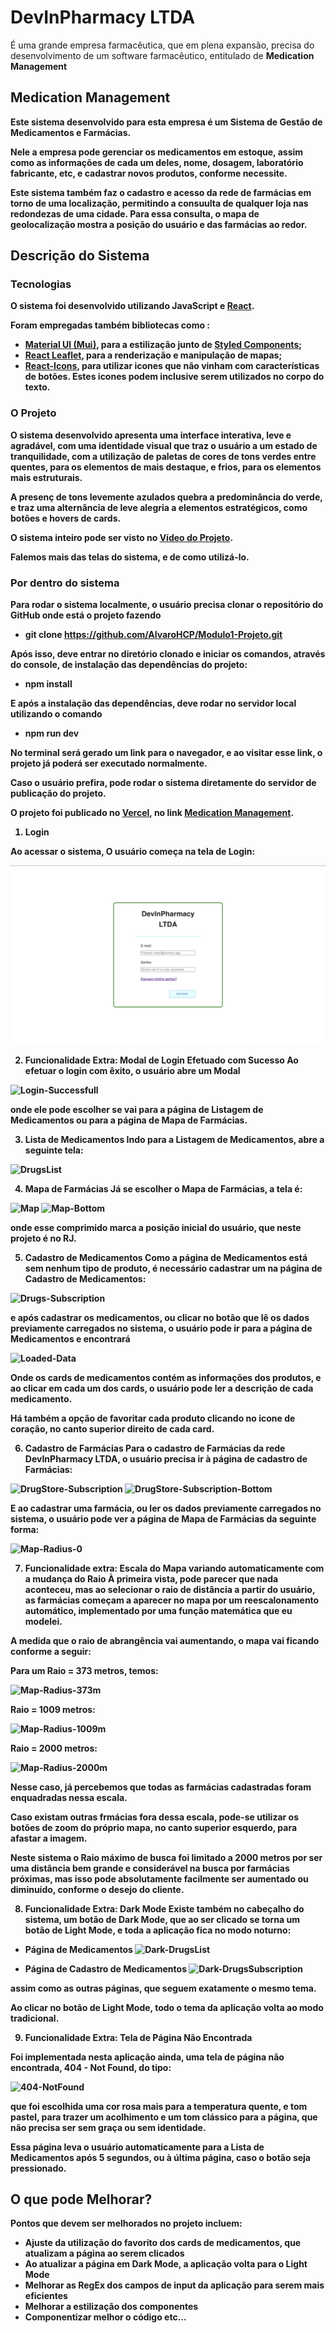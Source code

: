 # DevInPharmacy LTDA

É uma grande empresa farmacêutica, que em plena expansão, precisa do desenvolvimento de um software farmacêutico, entitulado de <b>Medication Management<b>

## Medication Management

Este sistema desenvolvido para esta empresa é um Sistema de Gestão de Medicamentos e Farmácias. 

Nele a empresa pode gerenciar os medicamentos em estoque, assim como as informações de cada um deles, nome, dosagem, laboratório fabricante, etc, e cadastrar novos produtos, conforme necessite.

Este sistema também faz o cadastro e acesso da rede de farmácias em torno de uma localização, permitindo a consuulta de qualquer loja nas redondezas de uma cidade. Para essa consulta, o mapa de geolocalização mostra a posição do usuário e das farmácias ao redor.

## Descrição do Sistema

### Tecnologias

O sistema foi desenvolvido utilizando JavaScript e [React](https://react.dev/). 

Foram empregadas também bibliotecas como :
- [Material UI (Mui)](https://mui.com/), para a estilização junto de [Styled Components](https://styled-components.com/); 
- [React Leaflet](https://react-leaflet.js.org/), para a renderização e manipulação de mapas;
- [React-Icons](https://react-icons.github.io/react-icons), para utilizar icones que não vinham com características de botões. Estes icones podem inclusive serem utilizados no corpo do texto.

### O Projeto

O sistema desenvolvido apresenta uma interface interativa, leve e agradável, com uma identidade visual que traz o usuário a um estado de tranquilidade, com a utilização de paletas de cores de tons verdes entre quentes, para os elementos de mais destaque, e frios, para os elementos mais estruturais.

A presenç de tons levemente azulados quebra a predominância do verde, e traz uma alternância de leve alegria a elementos estratégicos, como botões e hovers de cards.

O sistema inteiro pode ser visto no [Vídeo do Projeto](https://modulo1-projeto-alvaro.vercel.app/).

Falemos mais das telas do sistema, e de como utilizá-lo.

### Por dentro do sistema

Para rodar o sistema localmente, o usuário precisa clonar o repositório do GitHub onde está o projeto fazendo

- git clone https://github.com/AlvaroHCP/Modulo1-Projeto.git

Após isso, deve entrar no diretório clonado e iniciar os comandos, através do console, de instalação das dependências do projeto:

- npm install

E após a instalação das dependências, deve rodar no servidor local utilizando o comando

- npm run dev

No terminal será gerado um link para o navegador, e ao visitar esse link, o projeto já poderá ser executado normalmente.

Caso o usuário prefira, pode rodar o sistema diretamente do servidor de publicação do projeto.

O projeto foi publicado no [Vercel](https://vercel.com/), no link [Medication Management](https://modulo1-projeto-alvaro.vercel.app/). 

1. **Login**

Ao acessar o sistema, O usuário começa na tela de Login:

![Login](<./src/images/Readme/Captura22.15.23.png>)

2. **Funcionalidade Extra: Modal de Login Efetuado com Sucesso**
Ao efetuar o login com êxito, o usuário abre um Modal

![Login-Successfull](<./src/images/Readme/Captura de Tela 2023-08-31 às 22.15.50.png>)

onde ele pode escolher se vai para a página de Listagem de Medicamentos ou para a página de Mapa de Farmácias.

3. **Lista de Medicamentos**
Indo para a Listagem de Medicamentos, abre a seguinte tela:

![DrugsList](<./src/images/Readme/Captura de Tela 2023-08-31 às 22.16.14.png>)

4. **Mapa de Farmácias**
Já se escolher o Mapa de Farmácias, a tela é:

![Map](<./src/images/Readme/Captura de Tela 2023-08-31 às 22.17.05.png>)
![Map-Bottom](<./src/images/Readme/Captura de Tela 2023-08-31 às 22.17.14.png>)

onde esse comprimido marca a posição inicial do usuário, que neste projeto é no RJ.

5. **Cadastro de Medicamentos**
Como a página de Medicamentos está sem nenhum tipo de produto, é necessário cadastrar um na página de Cadastro de Medicamentos:

![Drugs-Subscription](<./src/images/Readme/Captura de Tela 2023-08-31 às 22.17.38.png>)

e após cadastrar os medicamentos, ou clicar no botão que lê os dados previamente carregados no sistema, o usuário pode ir para a página de Medicamentos e encontrará 

![Loaded-Data](<./src/images/Readme/Captura de Tela 2023-08-31 às 22.18.07.png>)

Onde os cards de medicamentos contém as informações dos produtos, e ao clicar em cada um dos cards, o usuário pode ler a descrição de cada medicamento. 

Há também a opção de favoritar cada produto clicando no icone de coração, no canto superior direito de cada card.

6. **Cadastro de Farmácias**
Para o cadastro de Farmácias da rede DevInPharmacy LTDA, o usuário precisa ir à página de cadastro de Farmácias:

![DrugStore-Subscription](<./src/images/Readme/Captura de Tela 2023-08-31 às 22.19.36.png>)
![DrugStore-Subscription-Bottom](<./src/images/Readme/Captura de Tela 2023-08-31 às 22.19.46.png>)

E ao cadastrar uma farmácia, ou ler os dados previamente carregados no sistema, o usuário pode ver a página de Mapa de Farmácias da seguinte forma:

![Map-Radius-0](<./src/images/Readme/Captura de Tela 2023-08-31 às 22.20.14.png>)


7. **Funcionalidade extra: Escala do Mapa variando automaticamente com a mudança do Raio**
À primeira vista, pode parecer que nada aconteceu, mas ao selecionar o raio de distância a partir do usuário, as farmácias começam a aparecer no mapa por um reescalonamento automático, implementado por uma função matemática que eu modelei.

A medida que o raio de abrangência vai aumentando, o mapa vai ficando conforme a seguir:

Para um Raio = 373 metros, temos:

![Map-Radius-373m](<./src/images/Readme/Captura de Tela 2023-08-31 às 22.20.27.png>)

Raio = 1009 metros:

![Map-Radius-1009m](<./src/images/Readme/Captura de Tela 2023-08-31 às 22.20.57.png>)

Raio = 2000 metros:

![Map-Radius-2000m](<./src/images/Readme/Captura de Tela 2023-08-31 às 22.21.39.png>)

Nesse caso, já percebemos que todas as farmácias cadastradas foram enquadradas nessa escala. 

Caso existam outras frmácias fora dessa escala, pode-se utilizar os botões de zoom do próprio mapa, no canto superior esquerdo, para afastar a imagem.

Neste sistema o Raio máximo de busca foi limitado a 2000 metros por ser uma distância bem grande e considerável na busca por farmácias próximas, mas isso pode absolutamente facilmente ser aumentado ou diminuído, conforme o desejo do cliente.

8. **Funcionalidade Extra: Dark Mode**
Existe também no cabeçalho do sistema, um botão de Dark Mode, que ao ser clicado se torna um botão de Light Mode, e toda a aplicação fica no modo noturno:

- **Página de Medicamentos**
![Dark-DrugsList](<./src/images/Readme/Captura de Tela 2023-08-31 às 22.22.42.png>)

- **Página de Cadastro de Medicamentos**
![Dark-DrugsSubscription](<./src/images/Readme/Captura de Tela 2023-08-31 às 22.22.56.png>)

assim como as outras páginas, que seguem exatamente o mesmo tema.

Ao clicar no botão de Light Mode, todo o tema da aplicação volta ao modo tradicional.

9. **Funcionalidade Extra: Tela de Página Não Encontrada**

Foi implementada nesta aplicação ainda, uma tela de página não encontrada, 404 - Not Found, do tipo:

![404-NotFound](<./src/images/Readme/Captura de Tela 2023-08-31 às 22.53.06.png>)

que foi escolhida uma cor rosa mais para a temperatura quente, e tom pastel, para trazer um acolhimento e um tom clássico para a página, que não precisa ser sem graça ou sem identidade.

Essa página leva o usuário automaticamente para a Lista de Medicamentos após 5 segundos, ou à última página, caso o botão seja pressionado.

## O que pode Melhorar?
 
 Pontos que devem ser melhorados no projeto incluem:
- Ajuste da utilização do favorito dos cards de medicamentos, que atualizam a página ao serem clicados
- Ao atualizar a página em Dark Mode, a aplicação volta para o Light Mode
- Melhorar as RegEx dos campos de input da aplicação para serem mais eficientes
- Melhorar a estilização dos componentes
- Componentizar melhor o código
 etc...
 